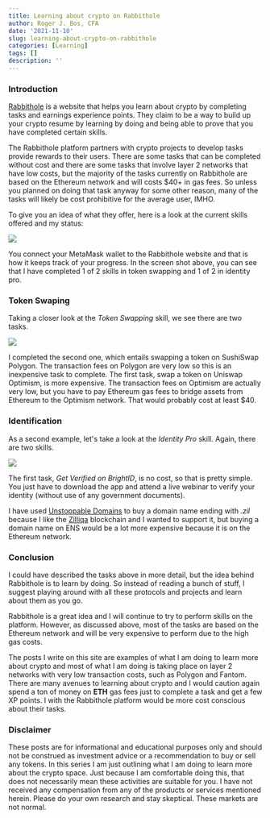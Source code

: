 ```yaml
---
title: Learning about crypto on Rabbithole
author: Roger J. Bos, CFA
date: '2021-11-10'
slug: learning-about-crypto-on-rabbithole
categories: [Learning]
tags: []
description: ''
---
```


### Introduction ###

[Rabbithole](https://rabbithole.gg/) is a website that helps you learn about crypto by completing tasks and earnings experience points.  They claim to be a way to build up your crypto resume by learning by doing and being able to prove that you have completed certain skills.

The Rabbithole platform partners with crypto projects to develop tasks provide rewards to their users.  There are some tasks that can be completed without cost and there are some tasks that involve layer 2 networks that have low costs, but the majority of the tasks currently on Rabbithole are based on the Ethereum network and will costs $40+ in gas fees.  So unless you planned on doing that task anyway for some other reason, many of the tasks will likely be cost prohibitive for the average user, IMHO.

To give you an idea of what they offer, here is a look at the current skills offered and my status:

![](/img/rabbithole_skills.png)

You connect your MetaMask wallet to the Rabbithole website and that is how it keeps track of your progress.  In the screen shot above, you can see that I have completed 1 of 2 skills in token swapping and 1 of 2 in identity pro.

### Token Swaping ###

Taking a closer look at the _Token Swapping_ skill, we see there are two tasks.  

![](/img/rabbithole_swap.png)

I completed the second one, which entails swapping a token on SushiSwap Polygon.  The transaction fees on Polygon are very low so this is an inexpensive task to complete.  The first task, swap a token on Uniswap Optimism, is more expensive.  The transaction fees on Optimism are actually very low, but you have to pay Ethereum gas fees to bridge assets from Ethereum to the Optimism network.  That would probably cost at least $40.

### Identification ###

As a second example, let's take a look at the _Identity Pro_ skill.  Again, there are two skills.

![](/img/rabbithole_id.png)

The first task, _Get Verified on BrightID_, is no cost, so that is pretty simple.  You just have to download the app and attend a live webinar to verify your identity (without use of any government documents).

I have used [Unstoppable Domains](https://unstoppabledomains.com/domains) to buy a domain name ending with _.zil_ because I like the [Zilliqa](https://www.zilliqa.com/) blockchain and I wanted to support it, but buying a domain name on ENS would be a lot more expensive because it is on the Ethereum network.

### Conclusion ###

I could have described the tasks above in more detail, but the idea behind Rabbithole is to learn by doing.  So instead of reading a bunch of stuff, I suggest playing around with all these protocols and projects and learn about them as you go.

Rabbithole is a great idea and I will continue to try to perform skills on the platform.  However, as discussed above, most of the tasks are based on the Ethereum network and will be very expensive to perform due to the high gas costs.

The posts I write on this site are examples of what I am doing to learn more about crypto and most of what I am doing is taking place on layer 2 networks with very low transaction costs, such as Polygon and Fantom.  There are many avenues to learning about crypto and I would caution again spend a ton of money on **ETH** gas fees just to complete a task and get a few XP points.  I with the Rabbithole platform would be more cost conscious about their tasks.

### Disclaimer ###

These posts are for informational and educational purposes only and should not be construed as investment advice or a recommendation to buy or sell any tokens.  In this series I am just outlining what I am doing to learn more about the crypto space.  Just because I am comfortable doing this, that does not necessarily mean these activities are suitable for you.  I have not received any compensation from any of the products or services mentioned herein.  Please do your own research and stay skeptical.  These markets are not normal.
